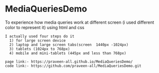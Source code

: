 # MediaQueriesDemo
To experience how media queries work at different  screen (i used different color to represent it) using html and css 

    I actually used four steps do it 
      1) for large screen device 
      2) laptop and large screen tabs(screen  1440px -1024px)
      3) tablets (1024px to 768px)
      4) mobile and mini-tablets (445px and less than 768px)
      
    page link:- https://praveen-all.github.io/MediaQueriesDemo/
    code link:- https://github.com/praveen-all/MediaQueriesDemo.git

